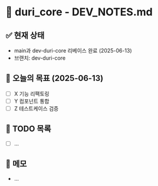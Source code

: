 # 🧠 duri_core - DEV_NOTES.md

## ✅ 현재 상태
- main과 dev-duri-core 리베이스 완료 (2025-06-13)
- 브랜치: dev-duri-core

## 📅 오늘의 목표 (2025-06-13)
- [ ] X 기능 리팩토링
- [ ] Y 컴포넌트 통합
- [ ] Z 테스트케이스 검증

## 🧩 TODO 목록
- [ ] ...

## 🧠 메모
- ...
